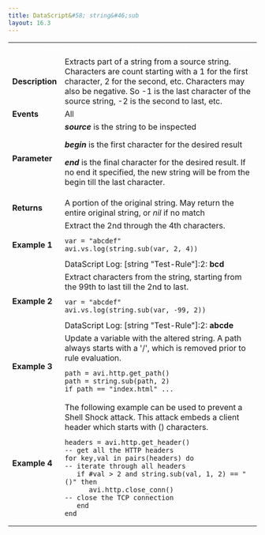 ```yaml
---
title: DataScript&#58; string&#46;sub
layout: 16.3
---
```

<table class="table table-hover table table-bordered table-hover">  
<tbody>          
<tr>   
<td><span style="color: white; font-size: medium;"><strong>Function</strong></span></td>
<td><span style="color: white;"><b>string.sub(source, begin, [end])</b></span></td>
</tr>
<tr>   
<td><span style="font-size: medium;"><strong>Description</strong></span></td>
<td>Extracts part of a string from a source string.  Characters are count starting with a 1 for the first character, 2 for the second, etc.  Characters may also be negative.  So -1 is the last character of the source string, -2 is the second to last, etc.</td>
</tr>
<tr>   
<td><span style="font-size: medium;"><strong>Events</strong></span></td>
<td>All</td>
</tr>
<tr>   
<td><span style="font-size: medium;"><strong>Parameter</strong></span></td>
<td><strong><em>source</em> </strong>is the string to be inspected<p></p> <p><strong><em>begin</em> </strong>is the first character for the desired result</p> <p><strong><em>end</em> </strong>is the final character for the desired result.  If no end it specified, the new string will be from the begin till the last character.</p></td>
</tr>
<tr>   
<td><span style="font-size: medium;"><strong>Returns</strong></span></td>
<td>A portion of the original string.  May return the entire original string, or <em>nil</em> if no match</td>
</tr>
<tr>   
<td><span style="font-size: medium;"><strong>Example 1</strong></span></td>
<td>Extract the 2nd through the 4th characters.<br> 
<!-- Crayon Syntax Highlighter v2.7.1 --> <pre><code class="language-lua">var = "abcdef"
avi.vs.log(string.sub(var, 2, 4))</code></pre> 
<!-- [Format Time: 0.0017 seconds] --> DataScript Log: [string "Test-Rule"]:2: <strong>bcd</strong></td>
</tr>
<tr>   
<td><span style="font-size: medium;"><strong>Example 2</strong></span></td>
<td>Extract characters from the string, starting from the 99th to last till the 2nd to last.<br> 
<!-- Crayon Syntax Highlighter v2.7.1 --> <pre><code class="language-lua">var = "abcdef"
avi.vs.log(string.sub(var, -99, 2))</code></pre> 
<!-- [Format Time: 0.0017 seconds] --> DataScript Log: [string "Test-Rule"]:2: <strong>abcde</strong></td>
</tr>
<tr>   
<td><span style="font-size: medium;"><strong>Example 3</strong></span></td>
<td>Update a variable with the altered string.  A path always starts with a '/', which is removed prior to rule evaluation.<br> 
<!-- Crayon Syntax Highlighter v2.7.1 --> <pre><code class="language-lua">path = avi.http.get_path()
path = string.sub(path, 2)
if path == "index.html" ...</code></pre> 
<!-- [Format Time: 0.0017 seconds] --></td>
</tr>
<tr>   
<td><span style="font-size: medium;"><strong>Example 4</strong></span></td>
<td>The following example can be used to prevent a Shell Shock attack. This attack embeds a client header which starts with () characters.<br> 
<!-- Crayon Syntax Highlighter v2.7.1 --> <pre><code class="language-lua">headers = avi.http.get_header()                -- get all the HTTP headers
for key,val in pairs(headers) do               -- iterate through all headers
   if #val &gt; 2 and string.sub(val, 1, 2) == "()" then
      avi.http.close_conn()                    -- close the TCP connection
   end
end</code></pre> 
<!-- [Format Time: 0.0037 seconds] --></td>
</tr>
</tbody>
</table> 